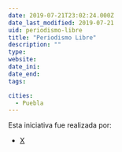 ```yaml
---
date: 2019-07-21T23:02:24.000Z
date_last_modified: 2019-07-21
uid: periodismo-libre
title: "Periodismo Libre"
description: ""
type: 
website: 
date_ini: 
date_end: 
tags:

cities: 
  - Puebla
---
```


Esta iniciativa fue realizada por:

- [X](/organizaciones/ladobe)
